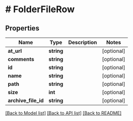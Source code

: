 # # FolderFileRow

## Properties

Name | Type | Description | Notes
------------ | ------------- | ------------- | -------------
**at_url** | **string** |  | [optional]
**comments** | **string** |  | [optional]
**id** | **string** |  | [optional]
**name** | **string** |  | [optional]
**path** | **string** |  | [optional]
**size** | **int** |  | [optional]
**archive_file_id** | **string** |  | [optional]

[[Back to Model list]](../../README.md#models) [[Back to API list]](../../README.md#endpoints) [[Back to README]](../../README.md)
